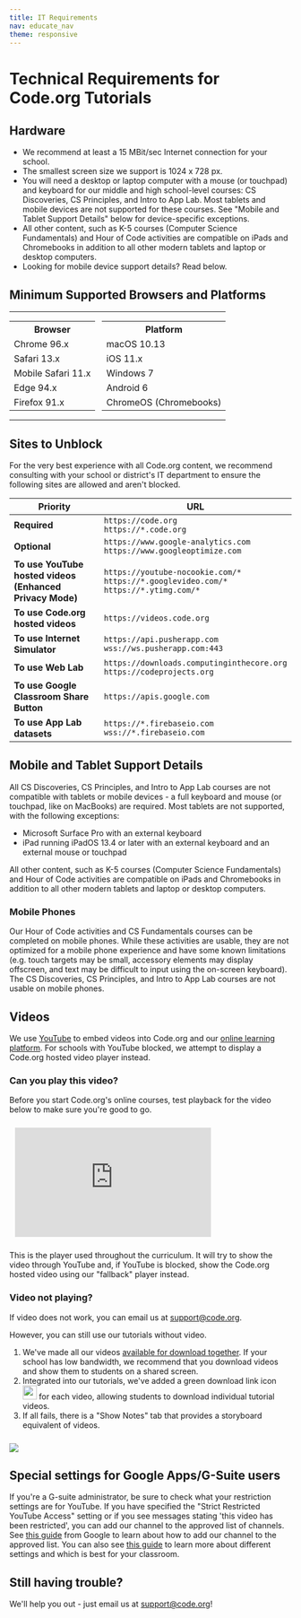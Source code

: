 ```yaml
---
title: IT Requirements
nav: educate_nav
theme: responsive
---
```


# Technical Requirements for Code.org Tutorials

## Hardware

- We recommend at least a 15 MBit/sec Internet connection for your school.
- The smallest screen size we support is 1024 x 728 px.
- You will need a desktop or laptop computer with a mouse (or touchpad) and keyboard for our middle and high school-level courses: CS Discoveries, CS Principles, and Intro to App Lab. Most tablets and mobile devices are not supported for these courses. See "Mobile and Tablet Support Details" below for device-specific exceptions.
- All other content, such as K-5 courses (Computer Science Fundamentals) and Hour of Code activities are compatible on iPads and Chromebooks in addition to all other modern tablets and laptop or desktop computers.
- Looking for mobile device support details? Read below.

## Minimum Supported Browsers and Platforms

<table>
 <tr>
  <td style="vertical-align: top; border-color: transparent; padding: 0px 12px 0px 0px;">
      <table>
        <th>
          Browser
        </th>
        <tr>
          <td>Chrome 96.x</td>
        </tr>
        <tr>
          <td>Safari 13.x</td>
        </tr>
        <tr>
          <td>Mobile Safari 11.x</td>
        </tr>
        <tr>
          <td>Edge 94.x</td>
        </tr>
        <tr>
          <td>Firefox 91.x</td>
        </tr>
      </table>
  </td>
  <td style="vertical-align: top; border-color: transparent; padding: 0px 0px 0px 0px;">
      <table>
        <th>
          Platform
        </th>
        <tr>
          <td>macOS 10.13</td>
        </tr>
        <tr>
          <td>iOS 11.x</td>
        </tr>
        <tr>
          <td>Windows 7</td>
        </tr>
        <tr>
          <td>Android 6</td>
        </tr>
        <tr>
          <td>ChromeOS (Chromebooks)</td>
        </tr>
      </table>
  </td>
 </tr>
</table>

## Sites to Unblock

For the very best experience with all Code.org content, we recommend consulting with your school or district's IT department to ensure the following sites are allowed and aren't blocked.

| Priority                                                                                 | URL                                                                                                                                                    |
| ---------------------------------------------------------------------------------------- | ------------------------------------------------------------------------------------------------------------------------------------------------------ |
| **Required**                                                                             | `https://code.org`<br/>`https://*.code.org`                                                                                                            |
| **Optional**                                                                             | `https://www.google-analytics.com`<br/>`https://www.googleoptimize.com`                                               |
| **To use YouTube hosted videos (Enhanced Privacy Mode)**                                 | `https://youtube-nocookie.com/*`<br/>`https://*.googlevideo.com/*`<br/>`https://*.ytimg.com/*`                                                         |
| **To use Code.org hosted videos**                                                        | `https://videos.code.org` |
| **To use Internet Simulator**                                                            | `https://api.pusherapp.com`<br/>`wss://ws.pusherapp.com:443`                                                                                           |
| **To use Web Lab**                                                                       | `https://downloads.computinginthecore.org`<br/>`https://codeprojects.org`                                                                              |
| **To use Google Classroom Share Button**                                                 | `https://apis.google.com`                                                                                                                              |
| **To use App Lab datasets** | `https://*.firebaseio.com`<br />`wss://*.firebaseio.com` |

## Mobile and Tablet Support Details

All CS Discoveries, CS Principles, and Intro to App Lab courses are not compatible with tablets or mobile devices - a full keyboard and mouse (or touchpad, like on MacBooks) are required. Most tablets are not supported, with the following exceptions:

- Microsoft Surface Pro with an external keyboard
- iPad running iPadOS 13.4 or later with an external keyboard and an external mouse or touchpad

All other content, such as K-5 courses (Computer Science Fundamentals) and Hour of Code activities are compatible on iPads and Chromebooks in addition to all other modern tablets and laptop or desktop computers.

### Mobile Phones

Our Hour of Code activities and CS Fundamentals courses can be completed on mobile phones. While these activities are usable, they are not optimized for a mobile phone experience and have some known limitations (e.g. touch targets may be small, accessory elements may display offscreen, and text may be difficult to input using the on-screen keyboard). The CS Discoveries, CS Principles, and Intro to App Lab courses are not usable on mobile phones.

## Videos

We use [YouTube](https://www.youtube.com) to embed videos into Code.org and our [online learning platform](https://studio.code.org). For schools with YouTube blocked, we attempt to display a Code.org hosted video player instead.

### Can you play this video?

Before you start Code.org's online courses, test playback for the video below to make sure you're good to go.

<iframe style="margin: 10px;" width="350" height="195" src="https://studio.code.org/videos/embed/artist_intro?width=350&height=195" frameborder="0" allowfullscreen></iframe>

This is the player used throughout the curriculum. It will try to show the video through YouTube and, if YouTube is blocked, show the Code.org hosted video using our "fallback" player instead.

### Video not playing?

If video does not work, you can email us at support@code.org.

However, you can still use our tutorials without video.

1. We've made all our videos [available for download together](https://www.dropbox.com/sh/aax85b3850olxcx/mso9d17QtH). If your school has low bandwidth, we recommend that you download videos and show them to students on a shared screen.
2. Integrated into our tutorials, we've added a green download link icon <img src="/images/green-download.png" width=25 height=25/> for each video, allowing students to download individual tutorial videos.
3. If all fails, there is a "Show Notes" tab that provides a storyboard equivalent of videos.

  <img src="/images/fit-500/show-notes.png" style="margin-top: 10px; max-width: 100%"/>

## Special settings for Google Apps/G-Suite users

If you're a G-suite administrator, be sure to check what your restriction settings are for YouTube. If you have specified the "Strict Restricted YouTube Access" setting or if you see messages stating 'this video has been restricted', you can add our channel to the approved list of channels. See [this guide](https://support.google.com/a/answer/6245597) from Google to learn about how to add our channel to the approved list. You can also see [this guide](https://support.google.com/a/answer/6212415?hl=en) to learn more about different settings and which is best for your classroom.

## Still having trouble?

We'll help you out - just email us at support@code.org!
